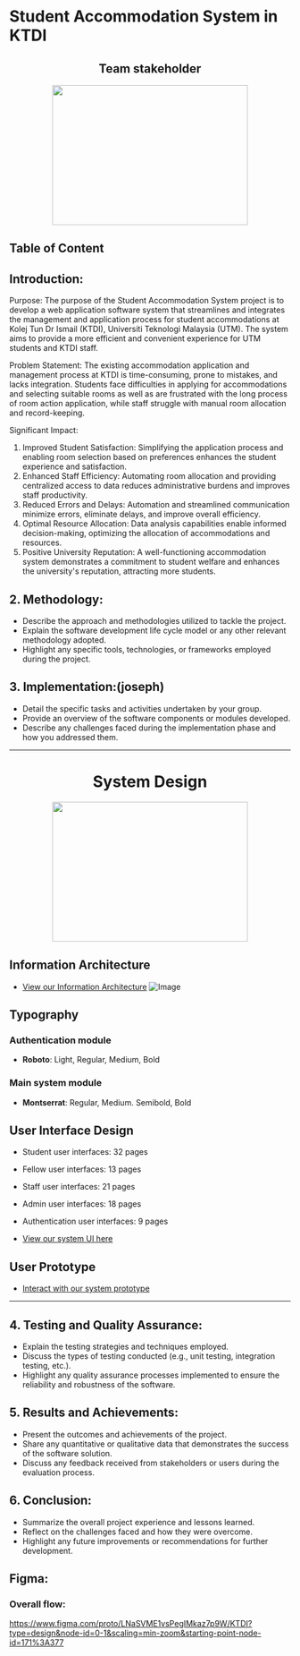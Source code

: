 # Student Accommodation System in KTDI
<div id="header" align="center">
  <h2>Team stakeholder</h2>
  <img src="https://user-images.githubusercontent.com/118497269/241292086-c5ae852a-52cb-469f-8a2f-6b86594898a0.jpg" width="350" height="250"/>
</div>

## Table of Content 

## Introduction:
Purpose:
The purpose of the Student Accommodation System project is to develop a web application software system that streamlines and integrates the management and application process for student accommodations at Kolej Tun Dr Ismail (KTDI), Universiti Teknologi Malaysia (UTM). The system aims to provide a more efficient and convenient experience for UTM students and KTDI staff.

Problem Statement:
The existing accommodation application and management process at KTDI is time-consuming, prone to mistakes, and lacks integration. Students face difficulties in applying for accommodations and selecting suitable rooms as well as are frustrated with the long process of room action application, while staff struggle with manual room allocation and record-keeping.

Significant Impact:
1. Improved Student Satisfaction: Simplifying the application process and enabling room selection based on preferences enhances the student experience and satisfaction.
2. Enhanced Staff Efficiency: Automating room allocation and providing centralized access to data reduces administrative burdens and improves staff productivity.
3. Reduced Errors and Delays: Automation and streamlined communication minimize errors, eliminate delays, and improve overall efficiency.
4. Optimal Resource Allocation: Data analysis capabilities enable informed decision-making, optimizing the allocation of accommodations and resources.
5. Positive University Reputation: A well-functioning accommodation system demonstrates a commitment to student welfare and enhances the university's reputation, attracting more students.

## 2. Methodology:
- Describe the approach and methodologies utilized to tackle the project.
- Explain the software development life cycle model or any other relevant methodology adopted.
- Highlight any specific tools, technologies, or frameworks employed during the project.

## 3. Implementation:(joseph)
- Detail the specific tasks and activities undertaken by your group.
- Provide an overview of the software components or modules developed.
- Describe any challenges faced during the implementation phase and how you addressed them.

---

<div id="header" align="center">
  <h1>System Design</h1>
  <img src="https://cdn.dribbble.com/users/729829/screenshots/2712522/galshir.gif" width="350" height="250"/>
</div>

## Information Architecture
- [View our Information Architecture](https://www.figma.com/file/8A6rSJ9SMKn2oQ3BkmWdLM/Information-Architecture?type=whiteboard&node-id=0%3A1&t=oXyeua8TtdOi9the-1)
![Image](https://github.com/drshahizan/software-engineering/assets/118497269/3befc7eb-0755-4f31-8fe3-17d607da99d6)

## Typography
### Authentication module
- **Roboto**: Light, Regular, Medium, Bold

### Main system module
- **Montserrat**: Regular, Medium. Semibold, Bold

## User Interface Design
- Student user interfaces: 32 pages
- Fellow user interfaces: 13 pages
- Staff user interfaces: 21 pages
- Admin user interfaces: 18 pages
- Authentication user interfaces: 9 pages

- [View our system UI here](https://www.figma.com/file/LNaSVME1vsPegIMkaz7p9W/KTDI?type=design&node-id=0%3A1&mode=design&t=h7kBojJadeGGPpzn-1)

## User Prototype
- [Interact with our system prototype](https://www.figma.com/proto/LNaSVME1vsPegIMkaz7p9W/KTDI?type=design&node-id=1058-6947&scaling=scale-down&page-id=0%3A1&starting-point-node-id=1058%3A6947&mode=design)

---

## 4. Testing and Quality Assurance:
- Explain the testing strategies and techniques employed.
- Discuss the types of testing conducted (e.g., unit testing, integration testing, etc.).
- Highlight any quality assurance processes implemented to ensure the reliability and robustness of the software.

## 5. Results and Achievements:
- Present the outcomes and achievements of the project.
- Share any quantitative or qualitative data that demonstrates the success of the software solution.
- Discuss any feedback received from stakeholders or users during the evaluation process.

## 6. Conclusion:
- Summarize the overall project experience and lessons learned.
- Reflect on the challenges faced and how they were overcome.
- Highlight any future improvements or recommendations for further development.

## Figma:
### Overall flow:
https://www.figma.com/proto/LNaSVME1vsPegIMkaz7p9W/KTDI?type=design&node-id=0-1&scaling=min-zoom&starting-point-node-id=171%3A377
